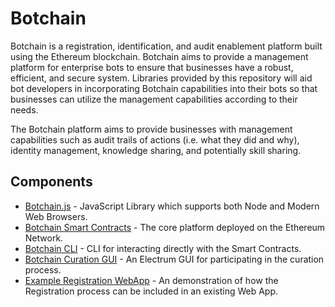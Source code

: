 # Botchain

Botchain is a registration, identification, and audit enablement platform built
using the Ethereum blockchain. Botchain aims to provide a management platform for 
enterprise bots to ensure that businesses have a robust, efficient, and secure system.
Libraries provided by this repository will aid bot developers in incorporating Botchain
capabilities into their bots so that businesses can utilize the management capabilities
according to their needs.

The Botchain platform aims to provide businesses with management capabilities such
as audit trails of actions (i.e. what they did and why), identity management, knowledge
sharing, and potentially skill sharing. 

## Components

  - [Botchain.js](https://github.com/TallaBotChain/botchain/tree/master/src) - JavaScript Library which supports both Node and Modern Web Browsers.
  - [Botchain Smart Contracts](https://github.com/TallaBotChain/botchain/tree/master/contracts) - The core platform deployed on the Ethereum Network.
  - [Botchain CLI](https://github.com/TallaBotChain/botchain/tree/master/cli) - CLI for interacting directly with the Smart Contracts.
  - [Botchain Curation GUI](https://github.com/TallaBotChain/botchain-electron-ui) - An Electrum GUI for participating in the curation process.
  - [Example Registration WebApp](https://github.com/TallaBotChain/botchain-example-service) - An demonstration of how the Registration process can be included in an existing Web App.

